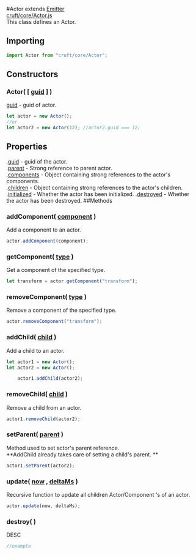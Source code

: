 #Actor extends [Emitter](Emitter.md)	
[cruft/core/Actor.js](https://github.com/mjneil/CruftEngine/blob/master/cruft/core/Actor.js)		
This class defines an Actor. 

## Importing
```javascript
import Actor from "cruft/core/Actor";
```

## Constructors

### Actor( [ [guid](/primitives.md#number) ] )
[guid](/primitives.md#number) - guid of actor. 

```javascript
let actor = new Actor(); 
//or
let actor2 = new Actor(12); //actor2.guid === 12;
```



## Properties
.[guid](/primitives.md#number) - guid of the actor. 	
.[parent](Actor.md) - Strong reference to parent actor. 		
.[components](/primitives.md#object) - Object containing strong references to the actor's components. 		
.[children](/primitives.md#object) - Object containing strong references to the actor's children. 			
.[initialized](/primitives.md#boolean) - Whether the actor has been initialized. 
.[destroyed](/primitives.md#boolean) - Whether the actor has been destroyed. 
##Methods


### addComponent( [component](Component.md) )
Add a component to an actor. 
```javascript
actor.addComponent(component);
```

### getComponent( [type](/primitives.md#string) )
Get a component of the specified type. 

```javascript
let transform = actor.getComponent("transform");
```


### removeComponent( [type](/primitives.md#string) )
Remove a component of the specified type. 

```javascript
actor.removeComponent("transform"); 
```


### addChild( [child](Actor.md) )
Add a child to an actor. 

```javascript
let actor1 = new Actor();
let actor2 = new Actor();

	actor1.addChild(actor2);
```

### removeChild( [child](Actor.md) )
Remove a child from an actor. 

```javascript
actor1.removeChild(actor2);
```


### setParent( [parent](Actor.md) )
Method used to set actor's parent reference. 		
**AddChild already takes care of setting a child's parent. **

```javascript
actor1.setParent(actor2);
```


### update( [now](/primitives.md#number) ,  [deltaMs](/primitives.md#number) )
Recursive function to update all children Actor/Component 's of an actor.		

```javascript
actor.update(now, deltaMs);
```


### destroy(  )
DESC

```javascript
//example
```
